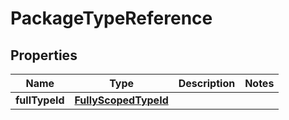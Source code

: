 

# PackageTypeReference


## Properties

| Name | Type | Description | Notes |
|------------ | ------------- | ------------- | -------------|
|**fullTypeId** | [**FullyScopedTypeId**](FullyScopedTypeId.md) |  |  |



